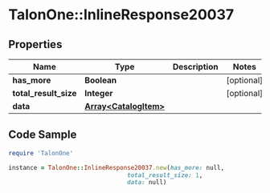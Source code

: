 # TalonOne::InlineResponse20037

## Properties

Name | Type | Description | Notes
------------ | ------------- | ------------- | -------------
**has_more** | **Boolean** |  | [optional] 
**total_result_size** | **Integer** |  | [optional] 
**data** | [**Array&lt;CatalogItem&gt;**](CatalogItem.md) |  | 

## Code Sample

```ruby
require 'TalonOne'

instance = TalonOne::InlineResponse20037.new(has_more: null,
                                 total_result_size: 1,
                                 data: null)
```



